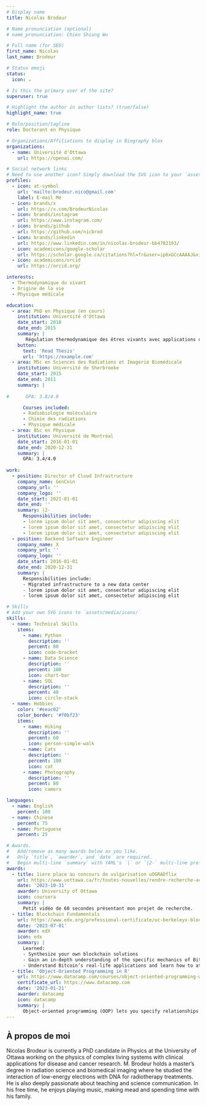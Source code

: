 ```yaml
---
# Display name
title: Nicolas Brodeur

# Name pronunciation (optional)
# name_pronunciation: Chien Shiung Wu

# Full name (for SEO)
first_name: Nicolas
last_name: Brodeur

# Status emoji
status:
  icon: ☕️

# Is this the primary user of the site?
superuser: true

# Highlight the author in author lists? (true/false)
highlight_name: true

# Role/position/tagline
role: Doctorant en Physique

# Organizations/Affiliations to display in Biography blox
organizations:
  - name: Université d'Ottawa
    url: https://openai.com/

# Social network links
# Need to use another icon? Simply download the SVG icon to your `assets/media/icons/` folder.
profiles:
  - icon: at-symbol
    url: 'mailto:brodeur.nico@gmail.com'
    label: E-mail Me
  - icon: brands/x
    url: https://x.com/BrodeurNicolas
  - icon: brands/instagram
    url: https://www.instagram.com/
  - icon: brands/github
    url: https://github.com/nicbrod
  - icon: brands/linkedin
    url: https://www.linkedin.com/in/nicolas-brodeur-bb4782193/
  - icon: academicons/google-scholar
    url: https://scholar.google.ca/citations?hl=fr&user=ip6xGCcAAAAJ&view_op=list_works&gmla=AOAOcb2xqXw5VOuQ-2cSiQRzUsCtCut9_oiDcoZAwQiYHvSwZdrbJDzcGCq1ibcHspKM_FYvBdmiWpU0CYFEC1jIx64wFyBOr67CPscVoWIdVOz3jw
  - icon: academicons/orcid
    url: https://orcid.org/

interests:
  - Thermodynamique du vivant
  - Origine de la vie
  - Physique médicale

education:
  - area: PhD en Physique (en cours)
    institution: Université d'Ottawa
    date_start: 2018
    date_end: 2015
    summary: |
       Régulation thermodynamique des êtres vivants avec applications cliniques (e.g., cancer, diabètes)
    button:
      text: 'Read Thesis'
      url: 'https://example.com'
  - area: MSc en Sciences des Radiations et Imagerie Biomédicale
    institution: Université de Sherbrooke
    date_start: 2015
    date_end: 2011
    summary: |
      
#      GPA: 3.8/4.0

      Courses included:
      - Radiobiologie moléculaire
      - Chimie des radiations
      - Physique médicale
  - area: BSc en Physique
    institution: Université de Montréal
    date_start: 2016-01-01
    date_end: 2020-12-31
    summary: |
      GPA: 3.4/4.0
      
work:
  - position: Director of Cloud Infrastructure
    company_name: GenCoin
    company_url: ''
    company_logo: ''
    date_start: 2021-01-01
    date_end: ''
    summary: |2-
      Responsibilities include:
      - lorem ipsum dolor sit amet, consectetur adipiscing elit
      - lorem ipsum dolor sit amet, consectetur adipiscing elit
      - lorem ipsum dolor sit amet, consectetur adipiscing elit
  - position: Backend Software Engineer
    company_name: X
    company_url: ''
    company_logo: ''
    date_start: 2016-01-01
    date_end: 2020-12-31
    summary: |
      Responsibilities include:
      - Migrated infrastructure to a new data center
      - lorem ipsum dolor sit amet, consectetur adipiscing elit
      - lorem ipsum dolor sit amet, consectetur adipiscing elit

# Skills
# Add your own SVG icons to `assets/media/icons/`
skills:
  - name: Technical Skills
    items:
      - name: Python
        description: ''
        percent: 80
        icon: code-bracket
      - name: Data Science
        description: ''
        percent: 100
        icon: chart-bar
      - name: SQL
        description: ''
        percent: 40
        icon: circle-stack
  - name: Hobbies
    color: '#eeac02'
    color_border: '#f0bf23'
    items:
      - name: Hiking
        description: ''
        percent: 60
        icon: person-simple-walk
      - name: Cats
        description: ''
        percent: 100
        icon: cat
      - name: Photography
        description: ''
        percent: 80
        icon: camera

languages:
  - name: English
    percent: 100
  - name: Chinese
    percent: 75
  - name: Portuguese
    percent: 25

# Awards.
#   Add/remove as many awards below as you like.
#   Only `title`, `awarder`, and `date` are required.
#   Begin multi-line `summary` with YAML's `|` or `|2-` multi-line prefix and indent 2 spaces below.
awards:
  - title: 1iere place au concours de vulgarisation uOGRADflix
    url: https://www.uottawa.ca/fr/toutes-nouvelles/rendre-recherche-accessible-passionnante-jeune-chercheur-brille-au-concours?fbclid=IwZXh0bgNhZW0CMTAAAR0MTLfSxBYS-Vmrj4AdzPAKKEeOlDAHQInsCf7yzFLDuPY1Yhd5l78z2P4_aem_AdloGFVKewr3BbEavHNrgAyAGWuies9fZL_ZYX2Af8UgLec792-2AVWdzR2Wq_ZX6J4QM3zi5zSxP1ee9CfUXsCC
    date: '2023-10-31'
    awarder: University of Ottawa
    icon: coursera
    summary: |
      Petit vidéo de 60 secondes présentant mon projet de recherche.
  - title: Blockchain Fundamentals
    url: https://www.edx.org/professional-certificate/uc-berkeleyx-blockchain-fundamentals
    date: '2023-07-01'
    awarder: edX
    icon: edx
    summary: |
      Learned:
      - Synthesize your own blockchain solutions
      - Gain an in-depth understanding of the specific mechanics of Bitcoin
      - Understand Bitcoin’s real-life applications and learn how to attack and destroy Bitcoin, Ethereum, smart contracts and Dapps, and alternatives to Bitcoin’s Proof-of-Work consensus algorithm
  - title: 'Object-Oriented Programming in R'
    url: https://www.datacamp.com/courses/object-oriented-programming-with-s3-and-r6-in-r
    certificate_url: https://www.datacamp.com
    date: '2023-01-21'
    awarder: datacamp
    icon: datacamp
    summary: |
      Object-oriented programming (OOP) lets you specify relationships between functions and the objects that they can act on, helping you manage complexity in your code. This is an intermediate level course, providing an introduction to OOP, using the S3 and R6 systems. S3 is a great day-to-day R programming tool that simplifies some of the functions that you write. R6 is especially useful for industry-specific analyses, working with web APIs, and building GUIs.
---
```


## À propos de moi

Nicolas Brodeur is currently a PhD candidate in Physics at the University of Ottawa working on the physics of complex living systems with clinical applications for disease and cancer research. M. Brodeur holds a master’s degree in radiation science and biomedical imaging where he studied the interaction of low-energy electrons with DNA for radiotherapy treatments. He is also deeply passionate about teaching and science communication. In his free time, he enjoys playing music, making mead and spending time with his family.
